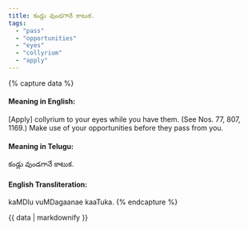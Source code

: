 ```yaml
---
title: కండ్లు వుండగానే కాటుక.
tags:
  - "pass"
  - "opportunities"
  - "eyes"
  - "collyrium"
  - "apply"
---
```


{% capture data %}
#### Meaning in English:
[Apply] collyrium to your eyes while you have them.
(See Nos. 77, 807, 1169.)
Make use of your opportunities before they pass from you.

#### Meaning in Telugu:
కండ్లు వుండగానే కాటుక.

#### English Transliteration:
kaMDlu vuMDagaanae kaaTuka.
{% endcapture %}

{{ data | markdownify }}

